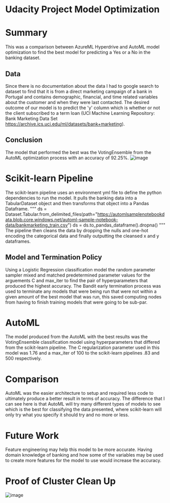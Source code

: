 # Udacity Project Model Optimization
# Summary
This was a comparison between AzureML Hyperdrive and AutoML model optimization to find the best model for predicting a Yes or a No in the banking dataset. 
## Data
Since there is no documentation about the data I had to google search to dataset to find that it is from a direct marketing campaign of a bank in Portugal and contains demographic, financial, and time related variables about the customer and when they were last contacted. The desired outcome of our model is to predict the 'y' column which is whether or not the client subscribed to a term loan (UCI Machine Learning Repository: Bank Marketing Data Set https://archive.ics.uci.edu/ml/datasets/bank+marketing).
## Conclusion
The model that performed the best was the VotingEnsemble from the AutoML optimization process with an accuracy of 92.25%.
![image](https://user-images.githubusercontent.com/28558135/133342080-dafe9011-9ce3-4afd-8251-84b16eb8b6c1.png)


# Scikit-learn Pipeline
The scikit-learn pipeline uses an environment yml file to define the python dependencies to run the model. It pulls the banking data into a TabularDataset object and then transforms that object into a Pandas Dataframe. 
"""
ds = Dataset.Tabular.from_delimited_files(path="https://automlsamplenotebookdata.blob.core.windows.net/automl-sample-notebook-data/bankmarketing_train.csv")
ds = ds.to_pandas_dataframe().dropna()
"""
The pipeline then cleans the data by dropping the nulls and one-hot encoding the categorical data and finally outputting the cleansed x and y dataframes. 
## Model and Termination Policy
Using a Logistic Regression classification model the random parameter sampler mixed and matched predetermined parameter values for the arguements C and max_iter to find the pair of hyperparameters that produced the highest accuracy. The Bandit early termination process was used to terminate any models that were being run that were not within a given amount of the best model that was run, this saved computing nodes from having to finish training models that were going to be sub-par.

# AutoML
The model produced from the AutoML with the best results was the VotingEnsemble classification model using hyperparameters that differed from the scikit-learn pipeline. The C regularization parameter used in this model was 1.76 and a max_iter of 100 to the scikit-learn pipelines .83 and 500 respectively.

# Comparison
AutoML was the easier architecture to setup and required less code to ultimately produce a better result in terms of accuracy. The difference that I can see here is that AutoML will try many different types of models to see which is the best for classifying the data presented, where scikit-learn will only try what you specify it should try and no more or less.

# Future Work
Feature engineering may help this model to be more accurate. Having domain knowledge of banking and how some of the variables may be used to create more features for the model to use would increase the accuracy.

# Proof of Cluster Clean Up
![image](https://user-images.githubusercontent.com/28558135/133321039-1027a188-bc97-47bb-b74b-b32a202f7ae5.png)
